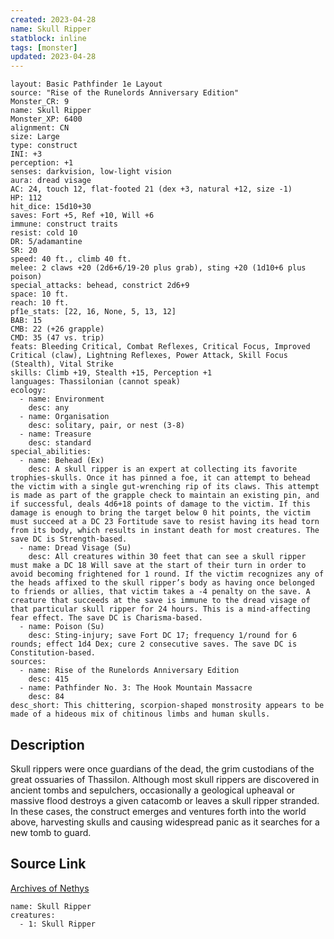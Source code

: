```yaml
---
created: 2023-04-28
name: Skull Ripper
statblock: inline
tags: [monster]
updated: 2023-04-28
---
```

```statblock
layout: Basic Pathfinder 1e Layout
source: "Rise of the Runelords Anniversary Edition"
Monster_CR: 9
name: Skull Ripper
Monster_XP: 6400
alignment: CN
size: Large
type: construct
INI: +3
perception: +1
senses: darkvision, low-light vision
aura: dread visage
AC: 24, touch 12, flat-footed 21 (dex +3, natural +12, size -1)
HP: 112
hit_dice: 15d10+30
saves: Fort +5, Ref +10, Will +6
immune: construct traits
resist: cold 10
DR: 5/adamantine
SR: 20
speed: 40 ft., climb 40 ft.
melee: 2 claws +20 (2d6+6/19-20 plus grab), sting +20 (1d10+6 plus poison)
special_attacks: behead, constrict 2d6+9
space: 10 ft.
reach: 10 ft.
pf1e_stats: [22, 16, None, 5, 13, 12]
BAB: 15
CMB: 22 (+26 grapple)
CMD: 35 (47 vs. trip)
feats: Bleeding Critical, Combat Reflexes, Critical Focus, Improved Critical (claw), Lightning Reflexes, Power Attack, Skill Focus (Stealth), Vital Strike
skills: Climb +19, Stealth +15, Perception +1
languages: Thassilonian (cannot speak)
ecology:
  - name: Environment
    desc: any
  - name: Organisation
    desc: solitary, pair, or nest (3-8)
  - name: Treasure
    desc: standard
special_abilities:
  - name: Behead (Ex)
    desc: A skull ripper is an expert at collecting its favorite trophies-skulls. Once it has pinned a foe, it can attempt to behead the victim with a single gut-wrenching rip of its claws. This attempt is made as part of the grapple check to maintain an existing pin, and if successful, deals 4d6+18 points of damage to the victim. If this damage is enough to bring the target below 0 hit points, the victim must succeed at a DC 23 Fortitude save to resist having its head torn from its body, which results in instant death for most creatures. The save DC is Strength-based.
  - name: Dread Visage (Su)
    desc: All creatures within 30 feet that can see a skull ripper must make a DC 18 Will save at the start of their turn in order to avoid becoming frightened for 1 round. If the victim recognizes any of the heads affixed to the skull ripper’s body as having once belonged to friends or allies, that victim takes a -4 penalty on the save. A creature that succeeds at the save is immune to the dread visage of that particular skull ripper for 24 hours. This is a mind-affecting fear effect. The save DC is Charisma-based.
  - name: Poison (Su)
    desc: Sting-injury; save Fort DC 17; frequency 1/round for 6 rounds; effect 1d4 Dex; cure 2 consecutive saves. The save DC is Constitution-based.
sources:
  - name: Rise of the Runelords Anniversary Edition
    desc: 415
  - name: Pathfinder No. 3: The Hook Mountain Massacre
    desc: 84
desc_short: This chittering, scorpion-shaped monstrosity appears to be made of a hideous mix of chitinous limbs and human skulls. 
```
## Description
Skull rippers were once guardians of the dead, the grim custodians of the great ossuaries of Thassilon. Although most skull rippers are discovered in ancient tombs and sepulchers, occasionally a geological upheaval or massive flood destroys a given catacomb or leaves a skull ripper stranded. In these cases, the construct emerges and ventures forth into the world above, harvesting skulls and causing widespread panic as it searches for a new tomb to guard.
## Source Link
[Archives of Nethys](https://aonprd.com/MonsterDisplay.aspx?ItemName=Skull%20Ripper)
```encounter-table
name: Skull Ripper
creatures:
  - 1: Skull Ripper
```
